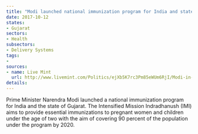 ```yaml
---
title: "Modi launched national immunization program for India and state of Gujarat"
date: 2017-10-12
states:
- Gujarat
sectors:
- Health
subsectors:
- Delivery Systems
tags:
- 
sources:
- name: Live Mint
  url: http://www.livemint.com/Politics/ejXb5K7rc3Pm85eWUm6RjI/Modi-in-Gujarat-Intensified-Mission-Indradhanush-launched-i.html
details:
---
```


Prime Minister Narendra Modi launched a national immunization program for India and the state of Gujarat. The Intensified Mission Indradhanush (IMI) aims to provide essential immunizations to pregnant women and children under the age of two with the aim of covering 90 percent of the population under the program by 2020.
